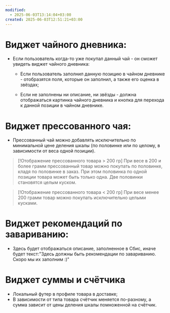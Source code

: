 ```yaml
---
modified:
  - 2025-06-03T13:14:04+03:00
created: 2025-06-03T12:51:21+03:00
---
```

# **Виджет чайного дневника**:
- Если пользователь когда-то уже покупал данный чай - он сможет увидеть виджет чайного дневника:
	- Если пользователь заполнил данную позицию в чайном дневнике - отобразятся поля, которые он заполнил, а также его оценка в звёздах;

	- Если не заполнены ни описание, ни звёзды - должна отображаться картинка чайного дневника и кнопка для перехода к данной позиции в чайном дневнике.
# **Виджет прессованного чая**:
- Прессованный чай можно добавлять исключительно по минимальной цене деления шкалы (по половинке или по целому, в зависимости от веса одной позиции). 
> [!Отображение прессованного товара > 200 гр]
> При весе в 200 и более грамм прессованный товар можно покупать по половинке, кладя по половинке в заказ. При этом половинка по одной позиции товара может быть только одна. Две половинки становятся целым куском.

>[!Отображение прессованного товара < 200 гр]
> При весе менее 200 грамм товар можно покупать исключительно целыми кусками.

# **Виджет рекомендаций по завариванию**:
- Здесь будет отображаться описание, заполненное в Сбис, иначе будет текст:"Здесь должны быть рекомендации по завариванию. Скоро мы их заполним :)"

# **Виджет суммы и счётчика**
- Локальный футер в профиле товара в доставке;
- В зависимости от типа товара счётчик меняется по-разному, а сумма зависит от цены деления шкалы помноженной на счётчик.